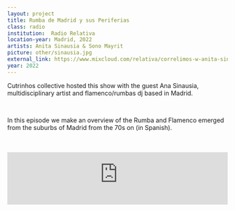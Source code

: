 ```yaml
---
layout: project 
title: Rumba de Madrid y sus Periferias
class: radio
institution:  Radio Relativa
location-year: Madrid, 2022
artists: Anita Sinausia & Sono Mayrit
picture: other/sinausia.jpg
external_link: https://www.mixcloud.com/relativa/correlimos-w-anita-sinausia-27052022/
year: 2022
---
```


Cutrinhos collective hosted this show with the guest Ana Sinausia, multidisciplinary artist and flamenco/rumbas dj based in Madrid.

<br>

In this episode we make an overview of the Rumba and Flamenco emerged from the suburbs of Madrid from the 70s on (in Spanish).

<br>
<br>

<iframe width="100%" height="120" src="https://player-widget.mixcloud.com/widget/iframe/?hide_cover=1&feed=%2Frelativa%2Fcorrelimos-w-anita-sinausia-27052022%2F" frameborder="0" ></iframe>